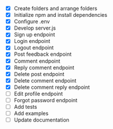 - [x] Create folders and arrange folders
- [x] Initialize npm and install dependencies
- [x] Configure .env
- [x] Develop server.js
- [x] Sign up endpoint
- [x] Login endpoint
- [x] Logout endpoint
- [x] Post feedback endpoint
- [x] Comment endpoint
- [x] Reply comment endpoint
- [x] Delete post endpoint
- [x] Delete comment endpoint
- [x] Delete comment reply endpoint
- [ ] Edit profile endpoint
- [ ] Forgot password endpoint
- [ ] Add tests
- [ ] Add examples
- [ ] Update documentation